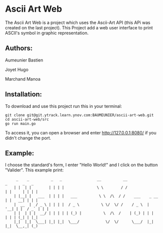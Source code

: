 # Ascii Art Web
The Ascii Art Web is a project which uses the Ascii-Art API (this APi was created on the last project). This Project add a web user interface to print ASCII's symbol in graphic representation.

## Authors:
Aumeunier Bastien

Joyet Hugo

Marchand Manoa

## Installation:
To download and use this project run this in your terminal:
```
git clone git@git.ytrack.learn.ynov.com:BAUMEUNIER/ascii-art-web.git
cd ascii-art-web/src
go run main.go
```
To access it, you can open a browser and enter <http://127.0.0.1:8080/> if you didn't change the port.

## Example:

I choose the standard's form, I enter "Hello World!" and I click on the button "Valider".
This example print:
```
     _    _          _   _                __          __                 _       _   _  
    | |  | |        | | | |               \ \        / /                | |     | | | | 
    | |__| |   ___  | | | |   ___          \ \  /\  / /    ___    _ __  | |   __| | | | 
    |  __  |  / _ \ | | | |  / _ \          \ \/  \/ /    / _ \  | '__| | |  / _` | | | 
    | |  | | |  __/ | | | | | (_) |          \  /\  /    | (_) | | |    | | | (_| | |_| 
    |_|  |_|  \___| |_| |_|  \___/            \/  \/      \___/  |_|    |_|  \__,_| (_) 
                                                                                     
```
